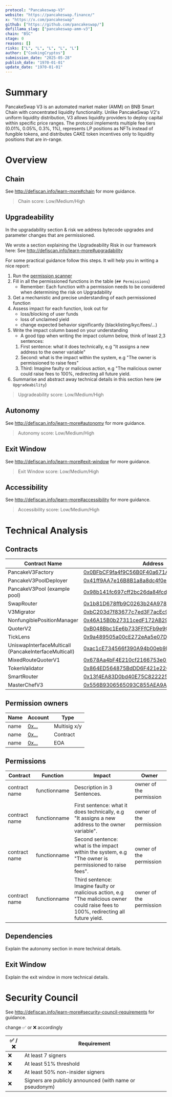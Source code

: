 ```yaml
---
protocol: "Pancakeswap-V3"
website: "https://pancakeswap.finance/"
x: "https://x.com/pancakeswap"
github: ["https://github.com/pancakeswap/"]
defillama_slug: ["pancakeswap-amm-v3"]
chain: "BSC"
stage: 0
reasons: []
risks: ["L", "L", "L", "L", "L"]
author: ["CookingCryptos"]
submission_date: "2025-05-28"
publish_date: "1970-01-01"
update_date: "1970-01-01"
---
```


# Summary

PancakeSwap V3 is an automated market maker (AMM) on BNB Smart Chain with concentrated liquidity functionality. Unlike PancakeSwap V2's uniform liquidity distribution, V3 allows liquidity providers to deploy capital within specific price ranges. The protocol implements multiple fee tiers (0.01%, 0.05%, 0.3%, 1%), represents LP positions as NFTs instead of fungible tokens, and distributes CAKE token incentives only to liquidity positions that are in-range.

# Overview

## Chain

See http://defiscan.info/learn-more#chain for more guidance.

> Chain score: Low/Medium/High

## Upgradeability

In the upgradability section & risk we address bytecode upgrades and parameter changes that are permissioned.

We wrote a section explaining the Upgradeability Risk in our framework here: See http://defiscan.info/learn-more#upgradability

For some practical guidance follow this steps. It will help you in writing a nice report:

1. Run the [permission scanner](https://github.com/deficollective/permission-scanner)
2. Fill in all the permissioned functions in the table (`## Permissions`)
   - Remember: Each function with a permission needs to be considered when determining the risk on Upgradability
3. Get a mechanistic and precise understanding of each permissioned function
4. Assess impact for each function, look out for
   - loss/blocking of user funds
   - loss of unclaimed yield
   - change expected behavior significantly (blacklisting/kyc/fees/...)
5. Write the impact column based on your understanding
   - A good tipp when writing the impact column below, think of least 2,3 sentences:
   1. First sentence: what it does technically, e.g "It assigns a new address to the owner variable"
   2. Second: what is the impact within the system, e.g "The owner is permissioned to raise fees"
   3. Third: Imagine faulty or malicious action, e.g "The malicious owner could raise fees to 100%, redirecting all future yield.
6. Summarise and abstract away technical details in this section here (`## Upgradeability`)

> Upgradeability score: Low/Medium/High

## Autonomy

See http://defiscan.info/learn-more#autonomy for more guidance.

> Autonomy score: Low/Medium/High

## Exit Window

See http://defiscan.info/learn-more#exit-window for more guidance.

> Exit Window score: Low/Medium/High

## Accessibility

See http://defiscan.info/learn-more#accessibility for more guidance.

> Accessibility score: Low/Medium/High

# Technical Analysis

## Contracts

| Contract Name                                         | Address                                                                                                              |
| ----------------------------------------------------- | -------------------------------------------------------------------------------------------------------------------- |
| PancakeV3Factory                                      | [0x0BFbCF9fa4f9C56B0F40a671Ad40E0805A091865](https://bscscan.com/address/0x0BFbCF9fa4f9C56B0F40a671Ad40E0805A091865) |
| PancakeV3PoolDeployer                                 | [0x41ff9AA7e16B8B1a8a8dc4f0eFacd93D02d071c9](https://bscscan.com/address/0x41ff9AA7e16B8B1a8a8dc4f0eFacd93D02d071c9) |
| PancakeV3Pool (example pool)                          | [0x98b141fc697cff2bc26da84fcdb48ced18450df9](https://bscscan.com/address/0x98b141fc697cff2bc26da84fcdb48ced18450df9) |
| SwapRouter                                            | [0x1b81D678ffb9C0263b24A97847620C99d213eB14](https://bscscan.com/address/0x1b81D678ffb9C0263b24A97847620C99d213eB14) |
| V3Migrator                                            | [0xbC203d7f83677c7ed3F7acEc959963E7F4ECC5C2](https://bscscan.com/address/0xbC203d7f83677c7ed3F7acEc959963E7F4ECC5C2) |
| NonfungiblePositionManager                            | [0x46A15B0b27311cedF172AB29E4f4766fbE7F4364](https://bscscan.com/address/0x46A15B0b27311cedF172AB29E4f4766fbE7F4364) |
| QuoterV2                                              | [0xB048Bbc1Ee6b733FFfCFb9e9CeF7375518e25997](https://bscscan.com/address/0xB048Bbc1Ee6b733FFfCFb9e9CeF7375518e25997) |
| TickLens                                              | [0x9a489505a00cE272eAa5e07Dba6491314CaE3796](https://bscscan.com/address/0x9a489505a00cE272eAa5e07Dba6491314CaE3796) |
| UniswapInterfaceMulticall (PancakeInterfaceMulticall) | [0xac1cE734566f390A94b00eb9bf561c2625BF44ea](https://bscscan.com/address/0xac1cE734566f390A94b00eb9bf561c2625BF44ea) |
| MixedRouteQuoterV1                                    | [0x678Aa4bF4E210cf2166753e054d5b7c31cc7fa86](https://bscscan.com/address/0x678Aa4bF4E210cf2166753e054d5b7c31cc7fa86) |
| TokenValidator                                        | [0x864ED564875BdDD6F421e226494a0E7c071C06f8](https://bscscan.com/address/0x864ED564875BdDD6F421e226494a0E7c071C06f8) |
| SmartRouter                                           | [0x13f4EA83D0bd40E75C8222255bc855a974568Dd4](https://bscscan.com/address/0x13f4EA83D0bd40E75C8222255bc855a974568Dd4) |
| MasterChefV3                                          | [0x556B9306565093C855AEA9AE92A594704c2Cd59e](https://bscscan.com/address/0x556B9306565093C855AEA9AE92A594704c2Cd59e) |

## Permission owners

| Name | Account                                     | Type         |
| ---- | ------------------------------------------- | ------------ |
| name | [0x...](https://etherscan.io/address/0x...) | Multisig x/y |
| name | [0x...](https://etherscan.io/address/0x...) | Contract     |
| name | [0x...](https://etherscan.io/address/0x...) | EOA          |

## Permissions

| Contract      | Function     | Impact                                                                                                                               | Owner                   |
| ------------- | ------------ | ------------------------------------------------------------------------------------------------------------------------------------ | ----------------------- |
| contract name | functionname | Description in 3 Sentences.                                                                                                          | owner of the permission |
| contract name | functionname | First sentence: what it does technically, e.g "It assigns a new address to the owner variable".                                      | owner of the permission |
| contract name | functionname | Second sentence: what is the impact within the system, e.g "The owner is permissioned to raise fees".                                | owner of the permission |
| contract name | functionname | Third sentence: Imagine faulty or malicious action, e.g "The malicious owner could raise fees to 100%, redirecting all future yield. | owner of the permission |

## Dependencies

Explain the autonomy section in more technical details.

## Exit Window

Explain the exit window in more technical details.

# Security Council

See http://defiscan.info/learn-more#security-council-requirements for guidance.

change ✅ or ❌ accordingly

| ✅ /❌ | Requirement                                             |
| ------ | ------------------------------------------------------- |
| ❌     | At least 7 signers                                      |
| ❌     | At least 51% threshold                                  |
| ❌     | At least 50% non-insider signers                        |
| ❌     | Signers are publicly announced (with name or pseudonym) |
